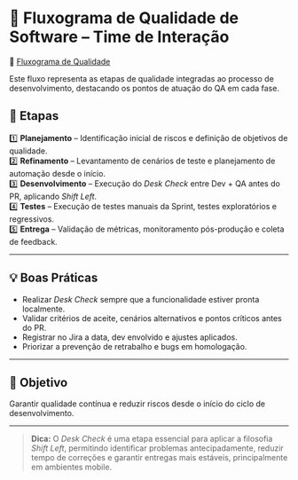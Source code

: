 # 📌 Fluxograma de Qualidade de Software – Time de Interação

📸 [Fluxograma de Qualidade](./fluxograma-qualidade.png)

Este fluxo representa as etapas de qualidade integradas ao processo de desenvolvimento, destacando os pontos de atuação do QA em cada fase.

## 🔄 Etapas

1️⃣ **Planejamento** – Identificação inicial de riscos e definição de objetivos de qualidade.  
2️⃣ **Refinamento** – Levantamento de cenários de teste e planejamento de automação desde o início.  
3️⃣ **Desenvolvimento** – Execução do *Desk Check* entre Dev + QA antes do PR, aplicando *Shift Left*.  
4️⃣ **Testes** – Execução de testes manuais da Sprint, testes exploratórios e regressivos.  
5️⃣ **Entrega** – Validação de métricas, monitoramento pós-produção e coleta de feedback.  

---

## 💡 Boas Práticas

- Realizar *Desk Check* sempre que a funcionalidade estiver pronta localmente.  
- Validar critérios de aceite, cenários alternativos e pontos críticos antes do PR.  
- Registrar no Jira a data, dev envolvido e ajustes aplicados.  
- Priorizar a prevenção de retrabalho e bugs em homologação.  

---

## 🎯 Objetivo
Garantir qualidade contínua e reduzir riscos desde o início do ciclo de desenvolvimento.

---

> **Dica:** O *Desk Check* é uma etapa essencial para aplicar a filosofia *Shift Left*, permitindo identificar problemas antecipadamente, reduzir tempo de correções e garantir entregas mais estáveis, principalmente em ambientes mobile.
